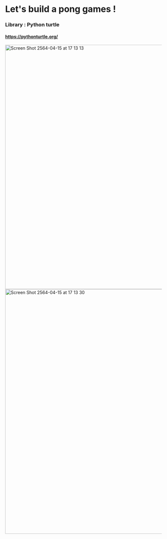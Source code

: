 # Let's build a pong games !

### Library : Python turtle
#### https://pythonturtle.org/

<img width="787" alt="Screen Shot 2564-04-15 at 17 13 13" src="https://user-images.githubusercontent.com/39496126/114853920-7c797f00-9e0e-11eb-84b1-19c6dfc688d2.png">

<img width="788" alt="Screen Shot 2564-04-15 at 17 13 30" src="https://user-images.githubusercontent.com/39496126/114853974-8a2f0480-9e0e-11eb-9a38-ea6e4c343a72.png">
